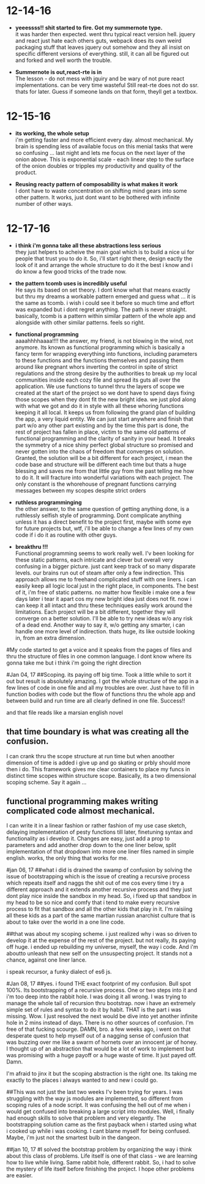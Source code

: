 # 12-14-16
 
* <strong>yeeessss!! shit started to fire. Got my summernote type. </strong><br>
    it was harder then expected. went thru typical react version hell. jquery and react just hate each others guts, webpack does its own weird packaging stuff that leaves jquery out somehow and they all 
       insist on specific different versions of everything. still, it can all be figured out and forked and well worth the trouble.

  
* <strong>Summernote is out,react-rte is in</strong><br>
The lesson - do not mess with jquiry and be wary of not pure react implementations. can be very time wasteful
    Still reat-rte does not do ssr. thats for later. Guess if someone lands on that form, theyll get a textbox.

# 12-15-16

* <strong>its working, the whole setup</strong><br> 
i'm getting faster and more efficient every day. almost mechanical. My brain is spending less of available focus on this
menial tasks that were so confusing ... last night and lets me focus on the next layer of the onion above. This is exponential
scale - each linear step to the surface of the onion doubles or tripples my productivity and quality of the product.

* <strong>Reusing reacty pattern of composability is what makes it work</strong><br>
I dont have to waste concentration on shifting mind gears into some other pattern. It works, just dont want to be bothered
with infinite number of other ways.

# 12-17-16

* <strong>i think i'm gonna take all these abstractions less serious</strong><br>
they just helpers to acheive the main goal which is to build a nice ui for people that trust you to do it. So, i'll start right there, design eactly the look of it and arrange the whole structure to do it the best i know and i do know a few good tricks of the trade now.

* <strong>the pattern tcomb uses is incredibly useful</strong><br>
He says its based on set theory. I dont know what that means exactly but thru my dreams a workable pattern emerged and guess what ... it is the same as tcomb. i wish i could see it before so much time and effort was expanded but i dont regret anything. The path is never straight.
basically, tcomb is a pattern within similar pattern of the whole app and alongside with other similar patterns. feels so right.

* <strong>functional programming </strong><br>
aaaahhhhaaaa!!!! the answer, my friend, is not blowing in the wind, not anymore. Its known as functional programming which is basically a fancy term for wrapping everything into functions, including parameters to these functions and the functions themselves and passing them around like pregnant whors inverting the control in spite of strict regulations and the strong desire by the authorities to break up my local communities inside each cozy file and spread its guts all over the application. We use functions to tunnel thru the layers of scope we created at the start of the project so we dont have to spend days fixing those scopes when they dont fit the new bright idea. we just plod along with what we got and do it in style with all these whoring functions keeping it all local. It keeps us from following the grand plan of building the app, a very liquid entity. We can just start anywhere and finish that part w/o any other part existing and by the time this part is done, the rest of project has fallen in place, victim to the same old patterns of functional programming and the clarity of sanity in your head. It breaks the symmetry of a nice shiny perfect global structure so promised and never gotten into the chaos of freedom that converges on solution. Granted, the solution will be a bit different for each project, i mean the code base and structure will be different each time but thats a huge blessing and saves me from that little guy from the past telling me how to do it. It will fracture into wonderful variations with each project. The only constant is the whorehouse of pregnant functions carrying messages between my scopes despite strict orders

* <strong>ruthless programminging</strong><br>
the other answer, to the same question of getting anything done, is a ruthlessly selfish style of programming. Dont complicate anything unless it has a direct benefit to the project first, maybe with some eye for future projects but, wtf, i'll be able to change a few lines of my own code if i do it as routine with other guys. 

* <strong>breakthru !!!</strong><br>
Functional programming seems to work really well. I'v been looking for these static patterns, each intricate and clever but overall very confusing in a bigger picture. just cant keep track of so many disparate levels. our brains run out of steam after only a few indirection. This approach allows me to freehand complicated stuff with one liners. i can easily keep all logic local just in the right place, in components. The best of it, i'm free of static patterns. no matter how flexible i make one a few days later i tear it apart cos my new bright idea just does not fit. now i can keep it all intact and thru these techniques easily work around the limitations. Each project will be a bit different, together they will converge on a better solution. I'll be able to try new ideas w/o any risk of a dead end. Another way to say it, w/o getting any smarter, i can handle one more level of indirection. thats huge, its like outside looking in, from an extra dimension.

#My code started to get a voice
and it speaks from the pages of files and thru the structure of files in one common language.
I dont know where its gonna take me but i think i'm going the right direction

#Jan 04, 17
##Scoping. its paying off big time. 
Took a little while to sort it out but result is absolutely amazing. I got the whole structure of the app in a few lines of code in one file and all my troubles are over. Just have to fill in function bodies with code but the flow of functions thru the whole app and between build and run time are all clearly defined in one file. Success!!

and that file reads like a marsian english novel

## that time boundary is what was creating all the confusion. 
I can crank thru the scope structure at run time but when anoother dimension of time is added i give up and go skating or prbly should more then i do. This framework gives me clear containers to place my funcs in distinct time scopes within structure scope. Basically, its a two dimensional scoping scheme. Say it again ...

## functional programming makes writing complicated code almost mechanical.
I can write it in a linear fashion or rather fashion of my use case sketch, delaying implementation of pesty functions till later, finetuning syntax and functionality as i develop it. Changes are easy, just add a prop to parameters and add another drop down to the one liner below, split implementation of that dropdown into more one liner files named in simple english.  works, the only thing that works for me.

#jan 06, 17
##what i did is drained the swamp of confusion by solving the issue of bootstrapping
which is the issue of creating a recursive process which repeats itself and naggs the shit out of me cos every time i try a different approach and it extends another recursive process and they just dont play nice inside the sandbox in my head. So, i fixed up that sandbox in my head to be so nice and comfy that i tend to make every recursive process to fit that sandbox and all the other kids that play in it. I'm raisiing all these kids as a part of the same martian russian anarchist culture that is about to take over the world in a one line code.

##that was about my scoping scheme. 
i just realized why i was so driven to develop it at the expense of the rest of the project. but not really, its paying off huge. i ended up rebuilding my universe, myself, the way i code. And i'm aboutto  unleash that new self on the unsuspecting project. It stands not a chance, against one liner lance. 

i speak recursor, a funky dialect of es6 js.

#Jan 08, 17
##yes. i found THE exact footprint of my confusion. 
Bull spot 100%. Its bootstrapping of a recursive process. One or two steps into it and i'm too deep into the rabbit hole. I was doing it all wrong. I was trying to manage the whole tail of recursion thru bootstrap. now i have an extremely simple set of rules and syntax to do it by habit. THAT is the part i was missing. Wow. I just resolved the next would be dive into yet another infinite hole in 2 mins instead of days. There is no other sources of confusion. I'm free of that fucking scourge. DAMN, bro.
a few weeks ago, i went on that desperate quest to help myself out of a nagging sense of confusion that was buzzing over me like a swarm of hornets over an innocent jar of honey. I thought up of an abstraction that would be a lot of work to implement but was promising with a huge payoff or a huge waste of time. It just payed off. Damn.

I'm afraid to jinx it but the scoping abstraction is the right one. Its taking me exactly to the places i always wanted to and new i could go.

##This was not just the last two weeks
I'v been trying for years. I was struggling with the way js modules are implemented, so different from scoping rules of a node script. It was confusing the hell out of me when i would get confused into breaking a large script into modules. Well, i finally had enough skills to solve that problem and very elegantly. The bootstrapping solution came as the first payback when i started using what i cooked up while i was cooking. I cant blame myself for being confused. Maybe, i'm just not the smartest bulb in the dangeon.

##jan 10, 17
#I solved the bootstrap problem 
by organizing the way i think about this class of problems. Life itself is one of that class - we are learning how to live while living. Same rabbit hole, different rabbit. So, i had to solve the mystery of life itself before finishing the project. I hope other problems are easier.
